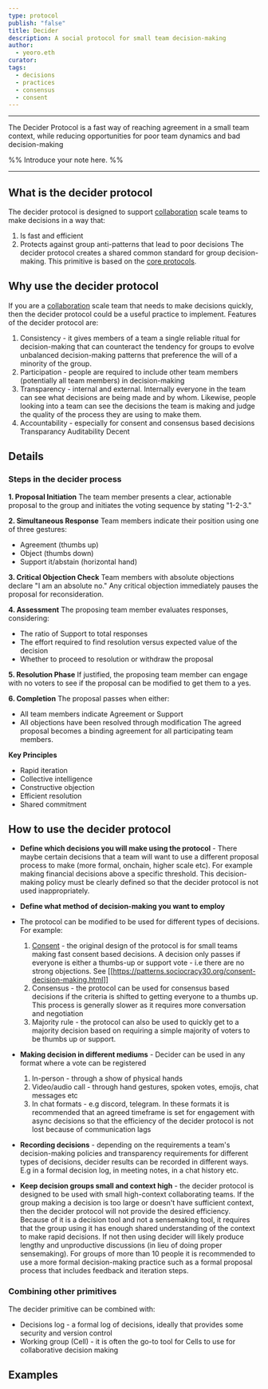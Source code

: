 ```yaml
---
type: protocol
publish: "false"
title: Decider
description: A social protocol for small team decision-making
author:
  - yeoro.eth
curator: 
tags: 
  - decisions
  - practices
  - consensus
  - consent
---
```


---

The Decider Protocol is a fast way of reaching agreement in a small team context, while reducing opportunities for poor team dynamics and bad decision-making

%% Introduce your note here. %%

---
## What is the decider protocol
The decider protocol is designed to support [collaboration](notes/primitives/framework/scale/collaboration.md) scale teams to make decisions in a way that:
1. Is fast and efficient 
2. Protects against group anti-patterns that lead to poor decisions
The decider protocol creates a shared common standard for group decision-making. 
This primitive is based on the [core protocols](https://mccarthyshow.com/protocols/the-core-protocols-english-v3.03.pdf). 




## Why use the decider protocol 
If you are a [collaboration](notes/primitives/framework/scale/collaboration.md) scale team that needs to make decisions quickly, then the decider protocol could be a useful practice to implement. Features of the decider protocol are:
1. Consistency - it gives members of a team a single reliable ritual for decision-making that can counteract the tendency for groups to evolve unbalanced decision-making patterns that preference the will of a minority of the group.  
2. Participation - people are required to include other team members (potentially all team members) in decision-making
3. Transparency - internal and external. Internally everyone in the team can see what decisions are being made and by whom. Likewise, people looking into a team can see the decisions the team is making and judge the quality of the process they are using to make them.  
4. Accountability - especially for consent and consensus based decisions
Transparancy
Auditability 
Decent 




## Details

### Steps in the decider process

**1. Proposal Initiation** 
The team member presents a clear, actionable proposal to the group and initiates the voting sequence by stating "1-2-3."

**2. Simultaneous Response** 
Team members indicate their position using one of three gestures:
- Agreement (thumbs up)
- Object (thumbs down)
- Support it/abstain (horizontal hand)

**3. Critical Objection Check** 
Team members with absolute objections declare "I am an absolute no." Any critical objection immediately pauses the proposal for reconsideration.

**4. Assessment** 
The proposing team member evaluates responses, considering:

- The ratio of Support to total responses
- The effort required to find resolution versus expected value of the decision
- Whether to proceed to resolution or withdraw the proposal

**5. Resolution Phase** 
If justified, the proposing team member can engage with no voters to see if the proposal can be modified to get them to a yes.

**6. Completion** 
The proposal passes when either:
- All team members indicate Agreement or Support
- All objections have been resolved through modification
The agreed proposal becomes a binding agreement for all participating team members.

**Key Principles**
- Rapid iteration
- Collective intelligence
- Constructive objection
- Efficient resolution
- Shared commitment


## How to use the decider protocol 
- **Define which decisions you will make using the protocol** - There maybe certain decisions that a team will want to use a different proposal process to make (more formal, onchain, higher scale etc). For example making financial decisions above a specific threshold. This decision-making policy must be clearly defined so that the decider protocol is not used inappropriately. 

- **Define what method of decision-making you want to employ**
- The protocol can be modified to be used for different types of decisions. For example:
	1. [Consent](tags/consent.md) - the original design of the protocol is for small teams making fast consent based decisions. A decision only passes if everyone is either a thumbs-up or support vote - i.e there are no strong objections. See [[https://patterns.sociocracy30.org/consent-decision-making.html]]
	2. Consensus - the protocol can be used for consensus based decisions if the criteria is shifted to getting everyone to a thumbs up. This process is generally slower as it requires more conversation and negotiation
	3. Majority rule - the protocol can also be used to quickly get to a majority decision based on requiring a simple majority of voters to be thumbs up or support.

- **Making decision in different mediums** - Decider can be used in any format where a vote can be registered 
	1. In-person - through a show of physical hands
	2. Video/audio call - through hand gestures, spoken votes, emojis, chat messages etc
	3. In chat formats - e.g discord, telegram. In these formats it is recommended that an agreed timeframe is set for engagement with async decisions so that the efficiency of the decider protocol is not lost because of communication lags
	
- **Recording decisions** - depending on the requirements a team's decision-making policies and transparency requirements for different types of decisions, decider results can be recorded in different ways. E.g in a formal decision log, in meeting notes, in a chat history etc.  

- **Keep decision groups small and context high** - the decider protocol is designed to be used with small high-context collaborating teams. If the group making a decision is too large or doesn't have sufficient context, then the decider protocol will not provide the desired efficiency. Because of it is a decision tool and not a sensemaking tool, it requires that the group using it has enough shared understanding of the context to make rapid decisions. If not then using decider will likely produce lengthy and unproductive discussions (in lieu of doing proper sensemaking). For groups of more than 10 people it is recommended to use a more formal decision-making practice such as a formal proposal process that includes feedback and iteration steps. 

### Combining other primitives
The decider primitive can be combined with:
- Decisions log - a formal log of decisions, ideally that provides some security and version control
- Working group (Cell) - it is often the go-to tool for Cells to use for collaborative decision making


## Examples 

